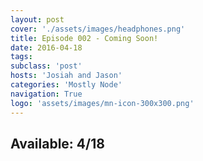 ```yaml
---
layout: post
cover: './assets/images/headphones.png'
title: Episode 002 - Coming Soon!
date: 2016-04-18
tags: 
subclass: 'post'
hosts: 'Josiah and Jason'
categories: 'Mostly Node'
navigation: True
logo: 'assets/images/mn-icon-300x300.png'
---
```


## Available: 4/18